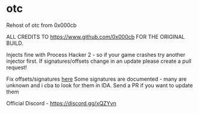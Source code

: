 # otc
Rehost of otc from 0x000cb

ALL CREDITS TO https://www.github.com/0x000cb FOR THE ORIGINAL BUILD.

Injects fine with Process Hacker 2 - so if your game crashes try another injector first.
If signatures/offsets change in an update please create a pull request!

Fix offsets/signatures [here](https://github.com/Atem2069/otc/blob/master/headers/frameworks/SegmentFramework.h#L102)
Some signatures are documented - many are unknown and i cba to look for them in IDA. Send a PR if you want to update them

Official Discord - https://discord.gg/xQZYvn
